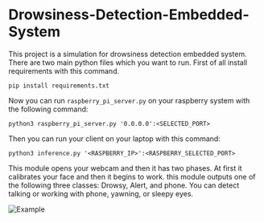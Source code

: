 # Drowsiness-Detection-Embedded-System
This project is a simulation for drowsiness detection embedded system. There are two main python files which you want to run. First of all install requirements with this command.

```pip install requirements.txt```

Now you can run `raspberry_pi_server.py` on your raspberry system with the following command:

```python3 raspberry_pi_server.py '0.0.0.0':<SELECTED_PORT>```

Then you can run your client on your laptop with this command:

```python3 inference.py '<RASPBERRY_IP>':<RASPBERRY_SELECTED_PORT>```

This module opens your webcam and then it has two phases. At first it calibrates your face and then it begins to work. this module outputs one of the following three classes: Drowsy, Alert, and phone. You can detect talking or working with phone, yawning, or sleepy eyes.

![Example](https://s8.uupload.ir/files/test_tebs.png)
